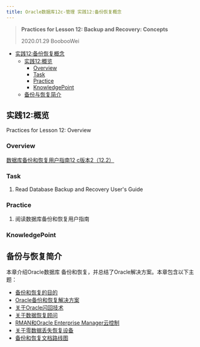 ```yaml
---
title: Oracle数据库12c-管理 实践12:备份恢复概念
---
```


> **Practices for Lesson 12: Backup and Recovery: Concepts**
>
> 2020.01.29 BoobooWei

<!-- MDTOC maxdepth:6 firsth1:1 numbering:0 flatten:0 bullets:1 updateOnSave:1 -->

- [实践12:备份恢复概念](#实践12备份恢复概念)
  - [实践12:概览](#实践12概览)
    - [Overview](#overview)
    - [Task](#task)
    - [Practice](#practice)
    - [KnowledgePoint](#knowledgepoint)
  - [备份与恢复简介](#备份与恢复简介)

<!-- /MDTOC -->

## 实践12:概览

Practices for Lesson 12: Overview

### Overview

[数据库备份和恢复用户指南12 c版本2（12.2）](https://docs.oracle.com/en/database/oracle/oracle-database/12.2/bradv/index.html)

### Task

1. Read Database Backup and Recovery User's Guide

### Practice

1. 阅读数据库备份和恢复用户指南

### KnowledgePoint

## 备份与恢复简介

本章介绍Oracle数据库 备份和恢复，并总结了Oracle解决方案。本章包含以下主题：

- [备份和恢复的目的](https://docs.oracle.com/en/database/oracle/oracle-database/12.2/bradv/introduction-backup-recovery.html#GUID-A0D892CD-1EC2-4932-882B-7A46BC87F353)
- [Oracle备份和恢复解决方案](https://docs.oracle.com/en/database/oracle/oracle-database/12.2/bradv/introduction-backup-recovery.html#GUID-014F80B5-9A80-4CDB-B282-3FD0C3610FC9)
- [关于Oracle闪回技术](https://docs.oracle.com/en/database/oracle/oracle-database/12.2/bradv/introduction-backup-recovery.html#GUID-993ACA58-F6BA-4FBF-85D0-ED63D522551E)
- [关于数据恢复顾问](https://docs.oracle.com/en/database/oracle/oracle-database/12.2/bradv/introduction-backup-recovery.html#GUID-41F4209C-293C-4CEF-AEF7-BA723F96FA8A)
- [RMAN和Oracle Enterprise Manager云控制](https://docs.oracle.com/en/database/oracle/oracle-database/12.2/bradv/introduction-backup-recovery.html#GUID-84BE3AC7-E2E4-4897-A3D8-D4105D033E9C)
- [关于零数据丢失恢复设备](https://docs.oracle.com/en/database/oracle/oracle-database/12.2/bradv/introduction-backup-recovery.html#GUID-25997EE3-A3E0-4ED2-AA63-3B4067F3BDF3)
- [备份和恢复文档路线图](https://docs.oracle.com/en/database/oracle/oracle-database/12.2/bradv/introduction-backup-recovery.html#GUID-9736C638-E029-4C33-BB41-F4E638C74166)
